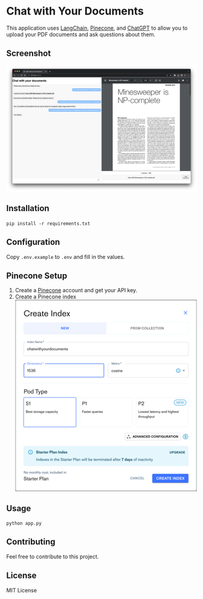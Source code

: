 # Chat with Your Documents

This application uses [LangChain](https://python.langchain.com/), [Pinecone](https://pinecone.io/), and [ChatGPT](https://openai.com/) to allow you to upload your PDF documents and ask questions about them.

## Screenshot
![ChatWithDocuments Demo](/images/demo.png)

## Installation
`pip install -r requirements.txt`

## Configuration
Copy `.env.example` to `.env` and fill in the values.

## Pinecone Setup
1. Create a [Pinecone](https://pinecone.io/) account and get your API key.
2. Create a Pinecone index
![Create Pinecone Index](/images/create_pinecone_index.png)
## Usage
`python app.py`

## Contributing
Feel free to contribute to this project.

## License
MIT License